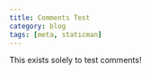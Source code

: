 ```yaml
---
title: Comments Test
category: blog
tags: [meta, staticman]
---
```



This exists solely to test comments!


<!-- Comments -->
<!--
{% if site.data.comments[page.slug] %}
<div>
    <h3>
    {% if site.data.comments[page.slug].size > 1 %}
      {{ site.data.comments[page.slug] | size }}
    {% endif %}
    Comments:
    </h3>
  {% assign comments = site.data.comments[page.slug] | sort %}
    {% for comment in comments %}
      <label>
        {% if comment[1].url %}
          <a href="{{ comment[1].url }}">
        {% endif %}
        <strong>{{ comment[1].name }}</strong>
        {% if comment[1].url %}
          </a>
        {% endif %}
      </label>
      <em>{{ comment[1].date | date: "%B %d, %Y" }}</em>
      <p>{{ comment[1].message | markdownify }}</p>
    {% endfor %}
</div>
{% endif %}

### Post Comment

<form method="POST" action="{{ site.staticman_url }}">
  <input name="options[redirect]" type="hidden" value="https://example.com">
  <input name="options[slug]" type="hidden" value="{{ page.slug }}">
  <label>Name: <input name="fields[name]" type="text"></label><br>
  <label>E-mail: <input name="fields[email]" type="email"></label><br>
  <label>Message:<br><textarea style="width:100%" name="fields[message]" rows="12"></textarea></label>
  
  <button type="submit">Submit</button>
</form>
-->

<!-- Comments Form -->
<!--
  <form method="POST" action="{{ site.staticman_url }}" onsubmit="return buttonPress();">
    <input name="options[redirect]" type="hidden" value="https://example.com">
    <input name="options[slug]" type="hidden" value="{{ page.slug }}">
      <label>Name</label>
      <input name="fields[name]" type="text">
      <label>E-mail (optional)</label>
      <input name="fields[email]" type="email">
      <label>Website (optional)</label>
      <input name="fields[url]" type="url">
      <label>Message</label>
      <textarea style="width:100%" name="fields[message]" rows="12"></textarea>
      <small>Comments will appear after moderation.</small>
      <button type="submit">Submit comment</button>
  </form>
-->
